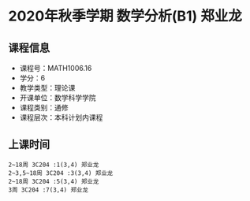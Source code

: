 # 2020年秋季学期 数学分析(B1) 郑业龙






## 课程信息

- 课程号：MATH1006.16
- 学分：6
- 教学类型：理论课
- 开课单位：数学科学学院
- 课程类别：通修
- 课程层次：本科计划内课程

## 上课时间

```
2~18周 3C204 :1(3,4) 郑业龙
2~3,5~18周 3C204 :3(3,4) 郑业龙
2~18周 3C204 :5(3,4) 郑业龙
3周 3C204 :7(3,4) 郑业龙
```

